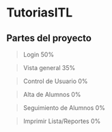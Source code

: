 # TutoriasITL
## Partes del proyecto
> Login 50%

> Vista general 35%

> Control de Usuario 0%

> Alta de Alumnos 0%

> Seguimiento de Alumnos 0%

> Imprimir Lista/Reportes 0%

